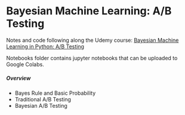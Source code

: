 # Bayesian Machine Learning: A/B Testing

Notes and code following along the Udemy course:
[Bayesian Machine Learning in Python: A/B Testing](https://www.udemy.com/course/bayesian-machine-learning-in-python-ab-testing/learn/#overview)

Notebooks folder contains jupyter notebooks that can be uploaded to Google Colabs. 


##### Overview
* Bayes Rule and Basic Probability
* Traditional A/B Testing
* Bayesian A/B Testing